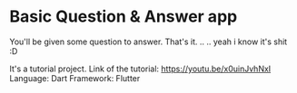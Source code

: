 # Basic Question & Answer app

You'll be given some question to answer. That's it.
..
..
yeah i know it's shit :D

It's a tutorial project. 
Link of the tutorial: https://youtu.be/x0uinJvhNxI
Language: Dart
Framework: Flutter
